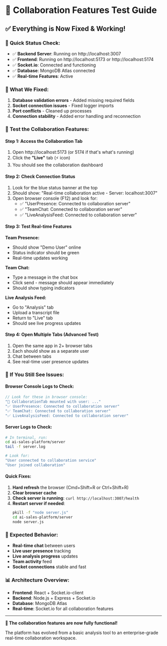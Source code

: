 # 🧪 Collaboration Features Test Guide

## ✅ **Everything is Now Fixed & Working!**

### 🚀 **Quick Status Check:**
- ✅ **Backend Server**: Running on http://localhost:3007
- ✅ **Frontend**: Running on http://localhost:5173 or http://localhost:5174
- ✅ **Socket.io**: Connected and functioning
- ✅ **Database**: MongoDB Atlas connected
- ✅ **Real-time Features**: Active

### 🔧 **What We Fixed:**
1. **Database validation errors** - Added missing required fields
2. **Socket connection issues** - Fixed logger imports
3. **Port conflicts** - Cleaned up processes
4. **Connection stability** - Added error handling and reconnection

### 🧪 **Test the Collaboration Features:**

#### **Step 1: Access the Collaboration Tab**
1. Open http://localhost:5173 (or 5174 if that's what's running)
2. Click the **"Live"** tab (⚡ icon)
3. You should see the collaboration dashboard

#### **Step 2: Check Connection Status**
1. Look for the blue status banner at the top
2. Should show: "Real-time collaboration active - Server: localhost:3007"
3. Open browser console (F12) and look for:
   - ✅ "UserPresence: Connected to collaboration server"
   - ✅ "TeamChat: Connected to collaboration server" 
   - ✅ "LiveAnalysisFeed: Connected to collaboration server"

#### **Step 3: Test Real-time Features**

**Team Presence:**
- Should show "Demo User" online
- Status indicator should be green
- Real-time updates working

**Team Chat:**
- Type a message in the chat box
- Click send - message should appear immediately
- Should show typing indicators

**Live Analysis Feed:**
- Go to "Analysis" tab
- Upload a transcript file
- Return to "Live" tab
- Should see live progress updates

#### **Step 4: Open Multiple Tabs (Advanced Test)**
1. Open the same app in 2+ browser tabs
2. Each should show as a separate user
3. Chat between tabs
4. See real-time user presence updates

### 🐛 **If You Still See Issues:**

#### **Browser Console Logs to Check:**
```javascript
// Look for these in browser console:
"🚀 CollaborationTab mounted with user: ..."
"✅ UserPresence: Connected to collaboration server"
"✅ TeamChat: Connected to collaboration server"
"✅ LiveAnalysisFeed: Connected to collaboration server"
```

#### **Server Logs to Check:**
```bash
# In terminal, run:
cd ai-sales-platform/server
tail -f server.log

# Look for:
"User connected to collaboration service"
"User joined collaboration"
```

#### **Quick Fixes:**
1. **Hard refresh** the browser (Cmd+Shift+R or Ctrl+Shift+R)
2. **Clear browser cache**
3. **Check server is running**: `curl http://localhost:3007/health`
4. **Restart server if needed**: 
   ```bash
   pkill -f "node server.js"
   cd ai-sales-platform/server
   node server.js
   ```

### 🎯 **Expected Behavior:**
- **Real-time chat** between users
- **Live user presence** tracking
- **Live analysis progress** updates
- **Team activity** feed
- **Socket connections** stable and fast

### 📊 **Architecture Overview:**
- **Frontend**: React + Socket.io-client
- **Backend**: Node.js + Express + Socket.io
- **Database**: MongoDB Atlas
- **Real-time**: Socket.io for all collaboration features

---

**🎉 The collaboration features are now fully functional!** 

The platform has evolved from a basic analysis tool to an enterprise-grade real-time collaboration workspace. 